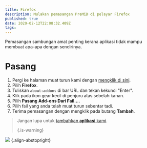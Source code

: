 ```yaml
---
title: Firefox
description: Mulakan pemasangan PreMiD di pelayar Firefox
published: true
date: 2020-02-12T22:08:32.409Z
tags:
---
```


Pemasangan sambungan amat penting kerana aplikasi tidak mampu membuat apa-apa dengan sendirinya.

# Pasang
1. Pergi ke halaman muat turun kami dengan [mengklik di sini](https://premid.app/downloads).
2. Pilih **Firefox**.
3. Tuliskan `about:addons` di bar URL dan tekan kekunci "Enter".
4. Klik pada ikon gear kecil di penjuru atas sebelah kanan.
5. Pilih **Pasang Add-ons Dari Fail...**.
6. Pilih fail yang anda telah muat turun sebentar tadi.
7. Terima pemasangan dengan mengklik pada butang **Tambah**.

> Jangan lupa untuk [tambahkan **aplikasi** kami](/install). 
> 
> {.is-warning}

![](https://img.icons8.com/color/2x/firefox.png) {.align-abstopright}